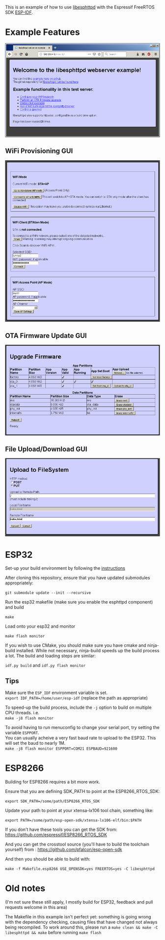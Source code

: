 This is an example of how to use [libesphttpd](https://github.com/chmorgan/libesphttpd) with the Espressif FreeRTOS SDK [ESP-IDF](https://github.com/espressif/esp-idf).

# Example Features
![WiFi GUI](doc/index_GUI.png)

## WiFi Provisioning GUI
![WiFi GUI](doc/WiFi_GUI.png)
## OTA Firmware Update GUI
![WiFi GUI](doc/OTA_GUI.png)
## File Upload/Download GUI
![WiFi GUI](doc/VFS_GUI.png)

# ESP32

Set-up your build environment by following the [instructions](https://docs.espressif.com/projects/esp-idf/en/latest/get-started/index.html)

After cloning this repository, ensure that you have updated submodules appropriately:

```git submodule update --init --recursive```

Run the esp32 makefile (make sure you enable the esphttpd component) and build

```make```

Load onto your esp32 and monitor

```make flash monitor```

If you wish to use CMake, you should make sure you have cmake and ninja-build installed.  While not necessary, ninja-build speeds up the build process a lot.  The build and loading steps are similar:

`idf.py build` and `idf.py flash monitor`

## Tips
Make sure the ```ESP_IDF``` environment variable is set.   
``` export IDF_PATH=/home/user/esp-idf ``` (replace the path as appropriate)

To speed-up the build process, include the ```-j``` option to build on multiple CPU threads.  i.e.  
```make -j8 flash monitor```

To avoid having to run menuconfig to change your serial port, try setting the variable ```ESPPORT```.  
You can usually acheive a very fast baud rate to upload to the ESP32.  This will set the baud to nearly 1M.  
```make -j8 flash monitor ESPPORT=COM21 ESPBAUD=921600```

# ESP8266

Building for ESP8266 requires a bit more work.

Ensure that you are defining SDK_PATH to point at the ESP8266_RTOS_SDK:

```export SDK_PATH=/some/path/ESP8266_RTOS_SDK```

Update your path to point at your xtensa-lx106 tool chain, something like:

```export PATH=/some/path/esp-open-sdk/xtensa-lx106-elf/bin:$PATH```

If you don't have these tools you can get the SDK from:
https://github.com/espressif/ESP8266_RTOS_SDK

And you can get the crosstool source (you'll have to build the toolchain yourself) from :
https://github.com/pfalcon/esp-open-sdk

And then you should be able to build with:

```make -f Makefile.esp8266 USE_OPENSDK=yes FREERTOS=yes -C libesphttpd```

# Old notes

(I'm not sure these still apply, I mostly build for ESP32, feedback and pull requests welcome in this area)

The Makefile in this example isn't perfect yet: something is going wrong with the dependency
checking, causing files that have changed not always being recompiled. To work around this,
please run a
```make clean && make -C libesphttpd && make```
before running
```make flash```


